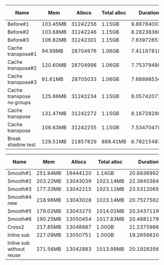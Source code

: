 |Name | Mem | Allocs | Total alloc | Duration | XS skipped | Transpose |
|---------------| ------------- |-------------| -----| --------|----------|----------|
| Before#1 |103.45MB|31242256|1.15GB|9.887840037s|21451523||
| Before#2 |103.68MB|31242246|1.15GB|8.282383601s|21451523||
| Before#3 |106.82MB|31242301|1.15GB|7.839726515s|21451523||
| Cache transpose#1 |94.99MB|28704976|1.06GB|7.411978187s|20461309||
| Cache transpose#2 |120.60MB|28704996|1.06GB|7.753794886s|20461309||
| Cache transpose#3 |91.61MB|28705033|1.06GB|7.688985346s|20461309||
| Cache transpose no groups | 125.86MB|31242234|1.15GB|8.057420715s|21451523||
| Cache transpose |131.47MB|31242272|1.15GB|8.167282805s|21451523||
| Cache transpose |106.63MB|31242255|1.15GB|7.53470478s|21451523||
| Break shadow test |129.51MB|21857829|888.41MB|6.782154879s|0|136|

|Name | Mem | Allocs | Total alloc | Duration | XS skipped | Transpose |
|---------------| ------------- |-------------| -----| --------|----------|----------|
| Smooth#1 |251.94MB|16444120|1.14GB|20.683699268s|0|36|
| Smooth#2 |203.22MB|13043039|1023.14MB|22.384036467s|0|36|
| Smooth#3 |177.33MB|13042215|1023.11MB|23.531206572s|0|36|
| Smooth#4 new | 218.96MB|13043028|1023.14MB|20.752756273s|0|36|
| Smooth#5 |179.02MB|13043275|1014.01MB|20.343711954s|0|36|
| Smooth#6 |190.25MB|13050454|1017.83MB|20.488117903s|0|36|
| Cross2 |217.85MB|13048887|1.00GB|21.237598691s|0|36|
| Inline sub |227.09MB|13050751|1.00GB|19.265662085s|0|36|
| Inline sub without reuse |271.56MB|13042883|1013.99MB|20.19283564s|0|36|